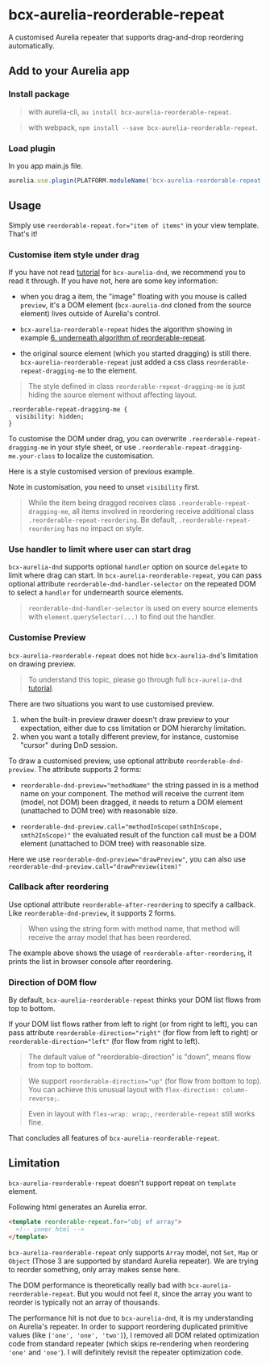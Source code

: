 # bcx-aurelia-reorderable-repeat

A customised Aurelia repeater that supports drag-and-drop reordering automatically.

## Add to your Aurelia app

### Install package

> with aurelia-cli, `au install bcx-aurelia-reorderable-repeat`.

> with webpack, `npm install --save bcx-aurelia-reorderable-repeat`.

### Load plugin

In you app main.js file.

```js
aurelia.use.plugin(PLATFORM.moduleName('bcx-aurelia-reorderable-repeat'));
```

## Usage

Simply use `reorderable-repeat.for="item of items"` in your view template. That's it!

<compose view-model="../examples/er1-reorderable-repeat/index"></compose>

### Customise item style under drag

If you have not read [tutorial](#/overview) for `bcx-aurelia-dnd`, we recommend you to read it through. If you have not, here are some key information:

* when you drag a item, the "image" floating with you mouse is called `preview`, it's a DOM element (`bcx-aurelia-dnd` cloned from the source element) lives outside of Aurelia's control.

* `bcx-aurelia-reorderable-repeat` hides the algorithm showing in example [6. underneath algorithm of reorderable-repeat](#/e6-reorder-list).

* the original source element (which you started dragging) is still there. `bcx-aurelia-reorderable-repeat` just added a css class `reorderable-repeat-dragging-me` to the element.

> The style defined in class `reorderable-repeat-dragging-me` is just hiding the source element without affecting layout.

```
.reorderable-repeat-dragging-me {
  visibility: hidden;
}
```

To customise the DOM under drag, you can overwrite `.reorderable-repeat-dragging-me` in your style sheet, or use `.reorderable-repeat-dragging-me.your-class` to localize the customisation.

Here is a style customised version of previous example.

<compose view-model="../examples/er2-reorderable-repeat-customise-style/index"></compose>

Note in customisation, you need to unset `visibility` first.

> While the item being dragged receives class `.reorderable-repeat-dragging-me`, all items involved in reordering receive additional class `.reorderable-repeat-reordering`. Be default, `.reorderable-repeat-reordering` has no impact on style.

### Use handler to limit where user can start drag

`bcx-aurelia-dnd` supports optional `handler` option on source `delegate` to limit where drag can start. In `bcx-aurelia-reorderable-repeat`, you can pass optional attribute `reorderable-dnd-handler-selector` on the repeated DOM to select a `handler` for undernearth source elements.

> `reorderable-dnd-handler-selector` is used on every source elements with `element.querySelector(...)` to find out the handler.

<compose view-model="../examples/er3-reorderable-repeat-with-handler/index"></compose>

### Customise Preview

`bcx-aurelia-reorderable-repeat` does not hide `bcx-aurelia-dnd`'s limitation on drawing preview.

> To understand this topic, please go through full `bcx-aurelia-dnd` [tutorial](#/overview).

There are two situations you want to use customised preview.

1. when the built-in preview drawer doesn't draw preview to your expectation, either due to css limitation or DOM hierarchy limitation.
2. when you want a totally different preview, for instance, customise "cursor" during DnD session.

To draw a customised preview, use optional attribute `reorderable-dnd-preview`. The attribute supports 2 forms:

* `reorderable-dnd-preview="methodName"` the string passed in is a method name on your component. The method will receive the current item (model, not DOM) been dragged, it needs to return a DOM element (unattached to DOM tree) with reasonable size.

* `reorderable-dnd-preview.call="methodInScope(smthInScope, smth2InScope)"` the evaluated result of the function call must be a DOM element (unattached to DOM tree) with reasonable size.

<compose view-model="../examples/er4-reorderable-repeat-customise-preview/index"></compose>

Here we use `reorderable-dnd-preview="drawPreview"`, you can also use `reorderable-dnd-preview.call="drawPreview(item)"`

### Callback after reordering

Use optional attribute `reorderable-after-reordering` to specify a callback. Like `reorderable-dnd-preview`, it supports 2 forms.

> When using the string form with method name, that method will receive the array model that has been reordered.

The example above shows the usage of `reorderable-after-reordering`, it prints the list in browser console after reordering.

### Direction of DOM flow

By default, `bcx-aurelia-reorderable-repeat` thinks your DOM list flows from top to bottom.

If your DOM list flows rather from left to right (or from right to left), you can pass attribute `reorderable-direction="right"` (for flow from left to right) or `reorderable-direction="left"` (for flow from right to left).

> The default value of "reorderable-direction" is "down", means flow from top to bottom.

> We support `reorderable-direction="up"` (for flow from bottom to top). You can achieve this unusual layout with `flex-direction: column-reverse;`.

> Even in layout with `flex-wrap: wrap;`, `reorderable-repeat` still works fine.

<compose view-model="../examples/er5-reorderable-repeat-direction/index"></compose>

That concludes all features of `bcx-aurelia-reorderable-repeat`.

## Limitation

`bcx-aurelia-reorderable-repeat` doesn't support repeat on `template` element.

Following html generates an Aurelia error.
```html
<template reorderable-repeat.for="obj of array">
  <!-- inner html -->
</template>
```

`bcx-aurelia-reorderable-repeat` only supports `Array` model, not `Set`, `Map` or `Object` (Those 3 are supported by standard Aurelia repeater). We are trying to reorder something, only array makes sense here.

The DOM performance is theoretically really bad with `bcx-aurelia-reorderable-repeat`. But you would not feel it, since the array you want to reorder is typically not an array of thousands.

The performance hit is not due to `bcx-aurelia-dnd`, it is my understanding on Aurelia's repeater. In order to support reordering duplicated primitive values (like `['one', 'one', 'two']`), I removed all DOM related optimization code from standard repeater (which skips re-rendering when reordering `'one'` and `'one'`). I will definitely revisit the repeater optimization code.
